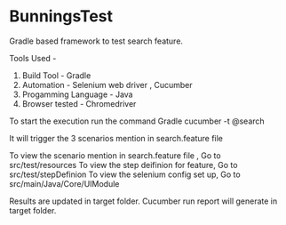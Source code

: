 # BunningsTest
Gradle based framework to test search feature.

Tools Used - 

1. Build Tool - Gradle
2. Automation - Selenium web driver , Cucumber 
3. Progamming Language - Java
4. Browser tested - Chromedriver

To start the execution run the command Gradle cucumber -t @search

It will trigger the 3 scenarios mention in search.feature file

To view the scenario mention in search.feature file , Go to src/test/resources
To view the step deifinion for feature, Go to src/test/stepDefinion
To view the selenium config set up, Go to src/main/Java/Core/UIModule


Results are updated in target folder. Cucumber run report will generate in target folder.

